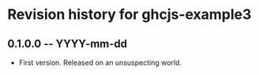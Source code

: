# Revision history for ghcjs-example3

## 0.1.0.0 -- YYYY-mm-dd

* First version. Released on an unsuspecting world.
